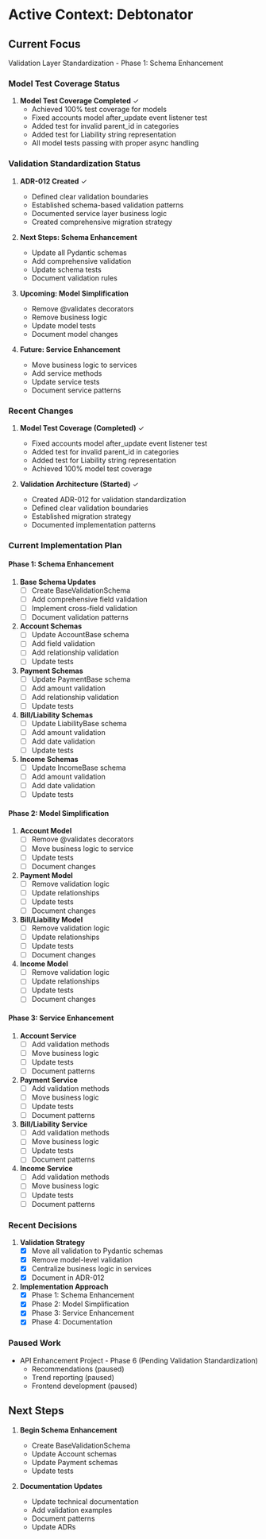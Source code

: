 # Active Context: Debtonator

## Current Focus
Validation Layer Standardization - Phase 1: Schema Enhancement

### Model Test Coverage Status
1. **Model Test Coverage Completed** ✓
   - Achieved 100% test coverage for models
   - Fixed accounts model after_update event listener test
   - Added test for invalid parent_id in categories
   - Added test for Liability string representation
   - All model tests passing with proper async handling

### Validation Standardization Status
1. **ADR-012 Created** ✓
   - Defined clear validation boundaries
   - Established schema-based validation patterns
   - Documented service layer business logic
   - Created comprehensive migration strategy

2. **Next Steps: Schema Enhancement**
   - Update all Pydantic schemas
   - Add comprehensive validation
   - Update schema tests
   - Document validation rules

3. **Upcoming: Model Simplification**
   - Remove @validates decorators
   - Remove business logic
   - Update model tests
   - Document model changes

4. **Future: Service Enhancement**
   - Move business logic to services
   - Add service methods
   - Update service tests
   - Document service patterns

### Recent Changes
1. **Model Test Coverage (Completed)** ✓
   - Fixed accounts model after_update event listener test
   - Added test for invalid parent_id in categories
   - Added test for Liability string representation
   - Achieved 100% model test coverage

2. **Validation Architecture (Started)** ✓
   - Created ADR-012 for validation standardization
   - Defined clear validation boundaries
   - Established migration strategy
   - Documented implementation patterns

### Current Implementation Plan

#### Phase 1: Schema Enhancement
1. **Base Schema Updates**
   - [ ] Create BaseValidationSchema
   - [ ] Add comprehensive field validation
   - [ ] Implement cross-field validation
   - [ ] Document validation patterns

2. **Account Schemas**
   - [ ] Update AccountBase schema
   - [ ] Add field validation
   - [ ] Add relationship validation
   - [ ] Update tests

3. **Payment Schemas**
   - [ ] Update PaymentBase schema
   - [ ] Add amount validation
   - [ ] Add relationship validation
   - [ ] Update tests

4. **Bill/Liability Schemas**
   - [ ] Update LiabilityBase schema
   - [ ] Add amount validation
   - [ ] Add date validation
   - [ ] Update tests

5. **Income Schemas**
   - [ ] Update IncomeBase schema
   - [ ] Add amount validation
   - [ ] Add date validation
   - [ ] Update tests

#### Phase 2: Model Simplification
1. **Account Model**
   - [ ] Remove @validates decorators
   - [ ] Move business logic to service
   - [ ] Update tests
   - [ ] Document changes

2. **Payment Model**
   - [ ] Remove validation logic
   - [ ] Update relationships
   - [ ] Update tests
   - [ ] Document changes

3. **Bill/Liability Model**
   - [ ] Remove validation logic
   - [ ] Update relationships
   - [ ] Update tests
   - [ ] Document changes

4. **Income Model**
   - [ ] Remove validation logic
   - [ ] Update relationships
   - [ ] Update tests
   - [ ] Document changes

#### Phase 3: Service Enhancement
1. **Account Service**
   - [ ] Add validation methods
   - [ ] Move business logic
   - [ ] Update tests
   - [ ] Document patterns

2. **Payment Service**
   - [ ] Add validation methods
   - [ ] Move business logic
   - [ ] Update tests
   - [ ] Document patterns

3. **Bill/Liability Service**
   - [ ] Add validation methods
   - [ ] Move business logic
   - [ ] Update tests
   - [ ] Document patterns

4. **Income Service**
   - [ ] Add validation methods
   - [ ] Move business logic
   - [ ] Update tests
   - [ ] Document patterns

### Recent Decisions
1. **Validation Strategy**
   - [x] Move all validation to Pydantic schemas
   - [x] Remove model-level validation
   - [x] Centralize business logic in services
   - [x] Document in ADR-012

2. **Implementation Approach**
   - [x] Phase 1: Schema Enhancement
   - [x] Phase 2: Model Simplification
   - [x] Phase 3: Service Enhancement
   - [x] Phase 4: Documentation

### Paused Work
- API Enhancement Project - Phase 6 (Pending Validation Standardization)
  - Recommendations (paused)
  - Trend reporting (paused)
  - Frontend development (paused)

## Next Steps
1. **Begin Schema Enhancement**
   - Create BaseValidationSchema
   - Update Account schemas
   - Update Payment schemas
   - Update tests

2. **Documentation Updates**
   - Update technical documentation
   - Add validation examples
   - Document patterns
   - Update ADRs
